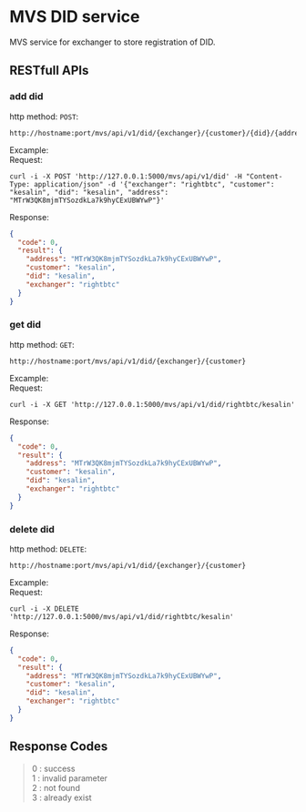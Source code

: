# MVS DID service
MVS service for exchanger to store registration of DID.

## RESTfull APIs
### add did
http method: `POST`:
```
http://hostname:port/mvs/api/v1/did/{exchanger}/{customer}/{did}/{address}
```
Excample:  
Request:
```
curl -i -X POST 'http://127.0.0.1:5000/mvs/api/v1/did' -H "Content-Type: application/json" -d '{"exchanger": "rightbtc", "customer": "kesalin", "did": "kesalin", "address": "MTrW3QK8mjmTYSozdkLa7k9hyCExUBWYwP"}'
```
Response:
```json
{
  "code": 0,
  "result": {
    "address": "MTrW3QK8mjmTYSozdkLa7k9hyCExUBWYwP",
    "customer": "kesalin",
    "did": "kesalin",
    "exchanger": "rightbtc"
  }
}
```
### get did
http method: `GET`:
```
http://hostname:port/mvs/api/v1/did/{exchanger}/{customer}
```
Excample:  
Request:
```
curl -i -X GET 'http://127.0.0.1:5000/mvs/api/v1/did/rightbtc/kesalin'
```
Response:
```json
{
  "code": 0,
  "result": {
    "address": "MTrW3QK8mjmTYSozdkLa7k9hyCExUBWYwP",
    "customer": "kesalin",
    "did": "kesalin",
    "exchanger": "rightbtc"
  }
}
```

### delete did
http method: `DELETE`:
```
http://hostname:port/mvs/api/v1/did/{exchanger}/{customer}
```
Excample:  
Request:
```
curl -i -X DELETE 'http://127.0.0.1:5000/mvs/api/v1/did/rightbtc/kesalin'
```
Response:
```json
{
  "code": 0,
  "result": {
    "address": "MTrW3QK8mjmTYSozdkLa7k9hyCExUBWYwP",
    "customer": "kesalin",
    "did": "kesalin",
    "exchanger": "rightbtc"
  }
}
```

## Response Codes
> 0 : success  
> 1 : invalid parameter  
> 2 : not found  
> 3 : already exist  
